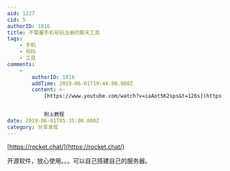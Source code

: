```yaml
---
aid: 1227
cid: 5
authorID: 1816
title: 不需要手机号码注册的聊天工具
tags:
    - 手机
    - 号码
    - 工具
comments:
    -
        authorID: 1816
        addTime: 2019-06-01T19:44:00.000Z
        content: >-
            [https://www.youtube.com/watch?v=iaAot5K2sps&t=126s](https://www.youtube.com/watch?v=iaAot5K2sps&t=126s)


            附上教程
date: 2019-06-01T05:35:00.000Z
category: 分享发现
---
```


[https://rocket.chat/](https://rocket.chat/)

开源软件，放心使用。。。可以自己搭建自己的服务器。
